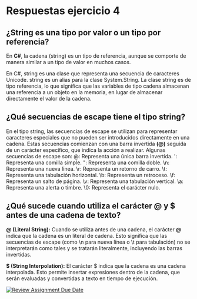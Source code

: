 # Respuestas ejercicio 4

## ¿String es una tipo por valor o un tipo por referencia?
En **C#**, la cadena (string) es un tipo de referencia, aunque se comporte de manera similar a un tipo de valor en muchos casos. 

En C#, string es una clase que representa una secuencia de caracteres Unicode. string es un alias para la clase System.String. La clase string es de tipo referencia, lo que significa que las variables de tipo cadena almacenan una referencia a un objeto en la memoria, en lugar de almacenar directamente el valor de la cadena. 

## ¿Qué secuencias de escape tiene el tipo string?
En el tipo string, las secuencias de escape se utilizan para representar caracteres especiales que no pueden ser introducidos directamente en una cadena. Estas secuencias comienzan con una barra invertida **(\@)** seguida de un carácter específico, que indica la acción a realizar. 
Algunas secuencias de escape son: 
\@\: Representa una única barra invertida.
\': Representa una comilla simple.
\": Representa una comilla doble.
\n: Representa una nueva línea.
\r: Representa un retorno de carro.
\t: Representa una tabulación horizontal.
\b: Representa un retroceso.
\f: Representa un salto de página.
\v: Representa una tabulación vertical.
\a: Representa una alerta o timbre.
\0: Representa el carácter nulo.

## ¿Qué sucede cuando utiliza el carácter @ y $ antes de una cadena de texto?
**@ (Literal String):**
Cuando se utiliza antes de una cadena, el carácter **@** indica que la cadena es un literal de cadena. Esto significa que las secuencias de escape (como \n para nueva línea o \t para tabulación) no se interpretarán como tales y se tratarán literalmente, incluyendo las barras invertidas. 

**$ (String Interpolation):**
El carácter $ indica que la cadena es una cadena interpolada. Esto permite insertar expresiones dentro de la cadena, que serán evaluadas y convertidas a texto en tiempo de ejecución.

[![Review Assignment Due Date](https://classroom.github.com/assets/deadline-readme-button-22041afd0340ce965d47ae6ef1cefeee28c7c493a6346c4f15d667ab976d596c.svg)](https://classroom.github.com/a/24pP-Pw_)
